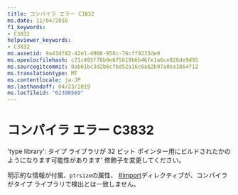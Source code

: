 ```yaml
---
title: コンパイラ エラー C3832
ms.date: 11/04/2016
f1_keywords:
- C3832
helpviewer_keywords:
- C3832
ms.assetid: 9a41df82-42e1-4908-958c-76cff9235de0
ms.openlocfilehash: c21c495f70b9e6f5619b6b46fe1a6ce826de9d95
ms.sourcegitcommit: 0ab61bc3d2b6cfbd52a16c6ab2b97a8ea1864f12
ms.translationtype: MT
ms.contentlocale: ja-JP
ms.lasthandoff: 04/23/2019
ms.locfileid: "62390569"
---
```

# <a name="compiler-error-c3832"></a>コンパイラ エラー C3832

'type library': タイプ ライブラリが 32 ビット ポインター用にビルドされたかのようになります可能性があります' 修飾子を変更してください。

明示的な情報が付属、`ptrsize`の属性、 [#import](../../preprocessor/hash-import-directive-cpp.md)ディレクティブが、コンパイラがタイプ ライブラリで検出とは一致しません。